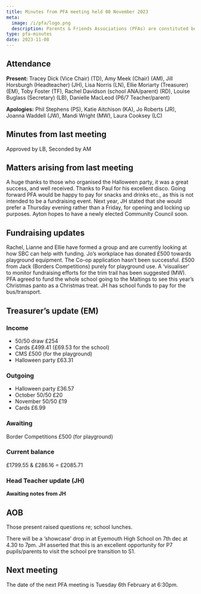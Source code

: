 ```yaml
---
title: Minutes from PFA meeting held 08 November 2023
meta:
  image: /i/pfa/logo.png
  description: Parents & Friends Associations (PFAs) are constituted bodies, which support the school and the broader community. They are independent from the school and the local authority.
type: pfa-minutes
date: 2023-11-08
---
```


## Attendance

**Present:** Tracey Dick (Vice Chair) (TD), Amy Meek (Chair) (AM), Jill Horsburgh (Headteacher) (JH), Lisa Norris (LN), Ellie Moriarty (Treasurer) (EM), Toby Foster (TF), Rachel Davidson (school ANA/parent) (RD), Louise Buglass (Secretary) (LB), Danielle MacLeod (P6/7 Teacher/parent)

**Apologies:** Phil Stephens (PS), Katie Aitchison (KA), Jo Roberts (JR), Joanna Waddell (JW), Mandi Wright (MW), Laura Cooksey (LC)

## Minutes from last meeting

Approved by LB, Seconded by AM

## Matters arising from last meeting

A huge thanks to those who organised the Halloween party, it was a great
success, and well received. Thanks to Paul for his excellent disco. Going
forward PFA would be happy to pay for snacks and drinks etc., as this is not
intended to be a fundraising event. Next year, JH stated that she would prefer
a Thursday evening rather than a Friday, for opening and locking up purposes.
Ayton hopes to have a newly elected Community Council soon.

## Fundraising updates

Rachel, Lianne and Ellie have formed a group and are currently looking at how
SBC can help with funding. Jo’s workplace has donated £500 towards playground
equipment. The Co-op application hasn’t been successful. £500 from Jack
(Borders Competitions) purely for playground use. A ‘visualiser’ to monitor
fundraising efforts for the trim trail has been suggested (MW). PFA agreed to
fund the whole school going to the Maltings to see this year’s Christmas panto
as a Christmas treat. JH has school funds to pay for the bus/transport.

## Treasurer’s update (EM)

### Income

* 50/50 draw £254
* Cards £499.41 (£69.53 for the school)
* CMS £500 (for the playground)
* Halloween party £63.31

### Outgoing

* Halloween party £36.57
* October 50/50 £20
* November 50/50 £19
* Cards £6.99

### Awaiting

Border Competitions £500 (for playground)

### Current balance

£1799.55 & £286.16 = £2085.71

### Head Teacher update (JH)

**Awaiting notes from JH**

## AOB

Those present raised questions re; school lunches.

There will be a ‘showcase’ drop in at Eyemouth High School on 7th dec at 4.30 to 7pm. JH asserted that this is an excellent opportunity for P7 pupils/parents to visit the school pre transition to S1.


## Next meeting

The date of the next PFA meeting is Tuesday 6th February at 6:30pm.
